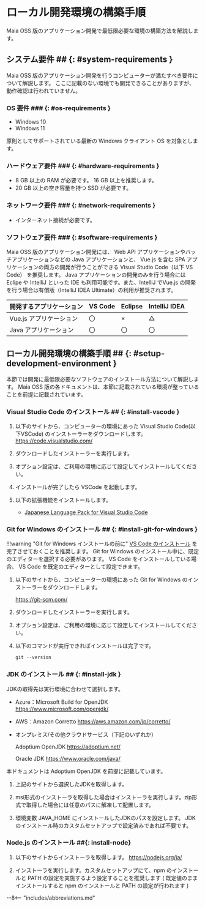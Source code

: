 # ローカル開発環境の構築手順

Maia OSS 版のアプリケーション開発で最低限必要な環境の構築方法を解説します。

## システム要件 ## {: #system-requirements }

Maia OSS 版のアプリケーション開発を行うコンピューターが満たすべき要件について解説します。
ここに記載のない環境でも開発できることがありますが、動作確認は行われていません。

### OS 要件 ### {: #os-requirements }

- Windows 10
- Windows 11

原則としてサポートされている最新の Windows クライアント OS を対象とします。

### ハードウェア要件 ### {: #hardware-requirements }

- 8 GB 以上の RAM が必要です。 16 GB 以上を推奨します。
- 20 GB 以上の空き容量を持つ SSD が必要です。

### ネットワーク要件 ### {: #network-requirements }

- インターネット接続が必要です。

### ソフトウェア要件 ### {: #software-requirements }

Maia OSS 版のアプリケーション開発には、 
Web API アプリケーションやバッチアプリケーションなどの Java アプリケーションと、
Vue.js を含む SPA アプリケーションの両方の開発が行うことができる Visual Studio Code（以下 VS Code） を推奨します。
Java アプリケーションの開発のみを行う場合には Eclipe や IntelliJ といった IDE も利用可能です。また、IntelliJ でVue.js の開発を行う場合は有償版（IntelliJ IDEA Ultimate）の利用が推奨されます。

| 開発するアプリケーション | VS Code | Eclipse | IntelliJ IDEA |
| ----------------------- | ------- | ------- | ---|
| Vue.js アプリケーション  | 〇  | ×  | △ |
| Java アプリケーション    | 〇  | 〇  | 〇 |

## ローカル開発環境の構築手順 ## {: #setup-development-environment }

本節では開発に最低限必要なソフトウェアのインストール方法について解説します。
Maia OSS 版の各ドキュメントは、本節に記載されている環境が整っていることを前提に記載されています。

### Visual Studio Code のインストール ## {: #install-vscode }

1. 以下のサイトから、コンピューターの環境にあった Visual Studio Code(以下VSCode) のインストーラーをダウンロードします。
    <https://code.visualstudio.com/>

1. ダウンロードしたインストーラーを実行します。

1. オプション設定は、ご利用の環境に応じて設定してインストールしてください。

1. インストールが完了したら VSCode を起動します。

1. 以下の拡張機能をインストールします。

    - [Japanese Language Pack for Visual Studio Code](https://marketplace.visualstudio.com/items?itemName=MS-CEINTL.vscode-language-pack-ja)


### Git for Windows のインストール ## {: #install-git-for-windows }

!!!warning "Git for Windows インストールの前に"
    [VS Code のインストール](#install-vscode) を完了させておくことを推奨します。
    Git for Windows のインストール中に、既定のエディターを選択する必要があります。
    VS Code をインストールしている場合、 VS Code を既定のエディターとして設定できます。

1. 以下のサイトから、コンピューターの環境にあった Git for Windows のインストーラーをダウンロードします。

    <https://git-scm.com/>

1. ダウンロードしたインストーラーを実行します。

1. オプション設定は、ご利用の環境に応じて設定してインストールしてください。

1. 以下のコマンドが実行できればインストールは完了です。

    ```ps1 title="Git for Windows のバージョン確認"
    git --version
    ```
### JDK のインストール ## {: #install-jdk }

JDKの取得先は実行環境に合わせて選択します。
- Azure：Microsoft Build for OpenJDK <https://www.microsoft.com/openjdk/>
- AWS：Amazon Corretto <https://aws.amazon.com/jp/corretto/>
- オンプレミス/その他クラウドサービス（下記のいずれか）

    Adoptium OpenJDK  <https://adoptium.net/> 

    Oracle JDK <https://www.oracle.com/java/>

本ドキュメントは Adoptium OpenJDK を前提に記載しています。

1. 上記のサイトから選択したJDKを取得します。

1. msi形式のインストーラを取得した場合はインストーラを実行します。zip形式で取得した場合には任意のパスに解凍して配置します。

1. 環境変数 JAVA_HOME にインストールしたJDKのパスを設定します。
JDKのインストール時のカスタムセットアップで設定済みであれば不要です。

### Node.js のインストール ##{: install-node}

 1. 以下のサイトからインストーラを取得します。
 <https://nodejs.org/ja/>
 
 1.  インストーラを実行します。カスタムセットアップにて、npm のインストールと PATH の設定を実施するよう設定することを推奨します ( 既定値のままインストールすると npm のインストールと PATH の設定が行われます )  

--8<-- "includes/abbreviations.md"
